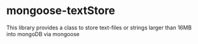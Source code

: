 # mongoose-textStore
This library provides a class to store text-files or strings larger than 16MB into mongoDB via mongoose
